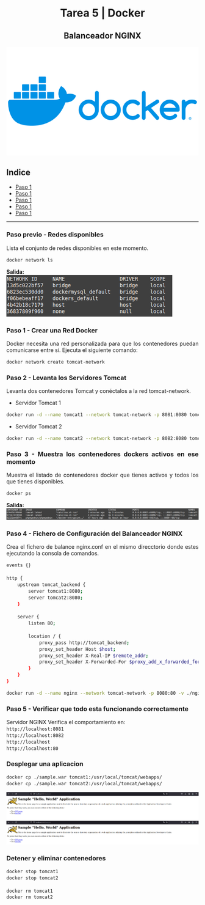 <div align="center">

# **Tarea 5 | Docker**
## **Balanceador NGINX**
  <img src="../img/docker-logo.png" alt="logo-docker.png"/>

</div>

<div align="justify">

## Indice
- [Paso 1](#1)
- [Paso 1](#2)
- [Paso 1](#3)
- [Paso 1](#4)
- [Paso 1](#5)

___

### Paso previo - Redes disponibles
Lista el conjunto de redes disponibles en este momento.

```bash
docker network ls
```

**Salida:**   
<img src="../img/tarea5/PasoPrevio.png" alt="PasoPrevio.png"/>

### Paso 1 - Crear una Red Docker <a name="1"></a>
Docker necesita una red personalizada para que los contenedores puedan comunicarse entre sí. Ejecuta el siguiente comando:

```bash
docker network create tomcat-network
```

### Paso 2 - Levanta los Servidores Tomcat <a name="2"></a>
Levanta dos contenedores Tomcat y conéctalos a la red tomcat-network.

- Servidor Tomcat 1
```bash
docker run -d --name tomcat1 --network tomcat-network -p 8081:8080 tomcat:latest
```
- Servidor Tomcat 2
```bash
docker run -d --name tomcat2 --network tomcat-network -p 8082:8080 tomcat:latest
```

### Paso 3 - Muestra los contenedores dockers activos en ese momento <a name="3"></a>
Muestra el listado de contenedores docker que tienes activos y todos los que tienes disponibles.

```bash
docker ps
```

**Salida:**
<img src="../img/tarea5/Paso3-1.png" alt="Paso3-1.png"/>

### Paso 4 - Fichero de Configuración del Balanceador NGINX <a name="4"></a>
Crea el fichero de balance nginx.conf en el mismo direcctorio donde estes ejecutando la consola de comandos.

```bash
events {}

http {
    upstream tomcat_backend {
        server tomcat1:8080;
        server tomcat2:8080;
    }

    server {
        listen 80;

        location / {
            proxy_pass http://tomcat_backend;
            proxy_set_header Host $host;
            proxy_set_header X-Real-IP $remote_addr;
            proxy_set_header X-Forwarded-For $proxy_add_x_forwarded_for;
        }
    }
}
```

```bash
docker run -d --name nginx --network tomcat-network -p 8080:80 -v ./nginx.conf:/etc/nginx/nginx.conf nginx:latest
```

### Paso 5 - Verificar que todo esta funcionando correctamente <a name="5"></a>
Servidor NGINX
Verifica el comportamiento en:   
```http://localhost:8081```   
```http://localhost:8082```   
```http://localhost```   
```http://localhost:80```

### Desplegar una aplicacion
```bash
docker cp ./sample.war tomcat1:/usr/local/tomcat/webapps/
docker cp ./sample.war tomcat2:/usr/local/tomcat/webapps/
```

<img src="../img/tarea5/AplicacionTomcat1.png" alt="AplicacionTomcat1.png"/>   
<img src="../img/tarea5/AplicacionTomcat2.png" alt="AplicacionTomcat2.png"/>

### Detener y eliminar contenedores
```bash
docker stop tomcat1
docker stop tomcat2

docker rm tomcat1
docker rm tomcat2
```

</div>